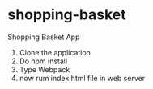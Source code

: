 # shopping-basket
Shopping Basket App
1. Clone the application
2. Do npm install
3. Type Webpack 
4. now rum index.html file in web server
